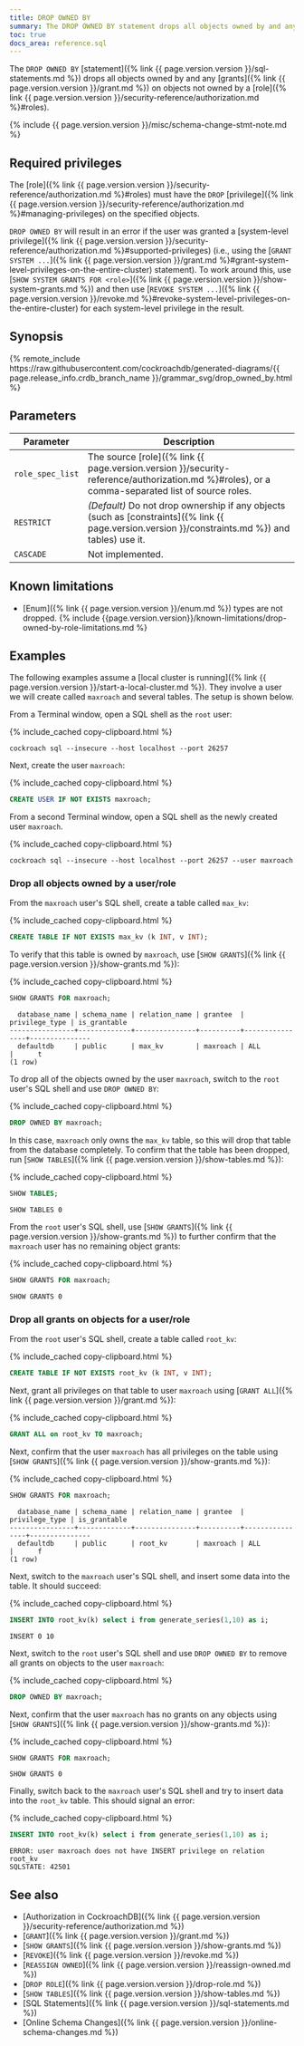 ```yaml
---
title: DROP OWNED BY
summary: The DROP OWNED BY statement drops all objects owned by and any grants on objects not owned by a role.
toc: true
docs_area: reference.sql
---
```


The `DROP OWNED BY` [statement]({% link {{ page.version.version }}/sql-statements.md %}) drops all objects owned by and any [grants]({% link {{ page.version.version }}/grant.md %}) on objects not owned by a [role]({% link {{ page.version.version }}/security-reference/authorization.md %}#roles).

{% include {{ page.version.version }}/misc/schema-change-stmt-note.md %}

## Required privileges

The [role]({% link {{ page.version.version }}/security-reference/authorization.md %}#roles) must have the `DROP` [privilege]({% link {{ page.version.version }}/security-reference/authorization.md %}#managing-privileges) on the specified objects.

`DROP OWNED BY` will result in an error if the user was granted a [system-level privilege]({% link {{ page.version.version }}/security-reference/authorization.md %}#supported-privileges) (i.e., using the [`GRANT SYSTEM ...`]({% link {{ page.version.version }}/grant.md %}#grant-system-level-privileges-on-the-entire-cluster) statement). To work around this, use [`SHOW SYSTEM GRANTS FOR <role>`]({% link {{ page.version.version }}/show-system-grants.md %}) and then use [`REVOKE SYSTEM ...`]({% link {{ page.version.version }}/revoke.md %}#revoke-system-level-privileges-on-the-entire-cluster) for each system-level privilege in the result.

## Synopsis

<div>{% remote_include https://raw.githubusercontent.com/cockroachdb/generated-diagrams/{{ page.release_info.crdb_branch_name }}/grammar_svg/drop_owned_by.html %}</div>

## Parameters

 Parameter | Description
-----------|------------
`role_spec_list` | The source [role]({% link {{ page.version.version }}/security-reference/authorization.md %}#roles), or a comma-separated list of source roles.
`RESTRICT` | _(Default)_ Do not drop ownership if any objects (such as [constraints]({% link {{ page.version.version }}/constraints.md %}) and tables) use it.
`CASCADE` | Not implemented.

## Known limitations

- [Enum]({% link {{ page.version.version }}/enum.md %}) types are not dropped.
{% include {{page.version.version}}/known-limitations/drop-owned-by-role-limitations.md %}

## Examples

The following examples assume a [local cluster is running]({% link {{ page.version.version }}/start-a-local-cluster.md %}). They involve a user we will create called `maxroach` and several tables. The setup is shown below.

From a Terminal window, open a SQL shell as the `root` user:

{% include_cached copy-clipboard.html %}
~~~ shell
cockroach sql --insecure --host localhost --port 26257
~~~

Next, create the user `maxroach`:

{% include_cached copy-clipboard.html %}
~~~ sql
CREATE USER IF NOT EXISTS maxroach;
~~~

From a second Terminal window, open a SQL shell as the newly created user `maxroach`.

{% include_cached copy-clipboard.html %}
~~~ shell
cockroach sql --insecure --host localhost --port 26257 --user maxroach
~~~

### Drop all objects owned by a user/role

From the `maxroach` user's SQL shell, create a table called `max_kv`:

{% include_cached copy-clipboard.html %}
~~~ sql
CREATE TABLE IF NOT EXISTS max_kv (k INT, v INT);
~~~

To verify that this table is owned by `maxroach`, use [`SHOW GRANTS`]({% link {{ page.version.version }}/show-grants.md %}):

{% include_cached copy-clipboard.html %}
~~~ sql
SHOW GRANTS FOR maxroach;
~~~

~~~
  database_name | schema_name | relation_name | grantee  | privilege_type | is_grantable
----------------+-------------+---------------+----------+----------------+---------------
  defaultdb     | public      | max_kv        | maxroach | ALL            |      t
(1 row)
~~~

To drop all of the objects owned by the user `maxroach`, switch to the `root` user's SQL shell and use `DROP OWNED BY`:

{% include_cached copy-clipboard.html %}
~~~ sql
DROP OWNED BY maxroach;
~~~

In this case, `maxroach` only owns the `max_kv` table, so this will drop that table from the database completely. To confirm that the table has been dropped, run [`SHOW TABLES`]({% link {{ page.version.version }}/show-tables.md %}):

{% include_cached copy-clipboard.html %}
~~~ sql
SHOW TABLES;
~~~

~~~
SHOW TABLES 0
~~~

From the `root` user's SQL shell, use [`SHOW GRANTS`]({% link {{ page.version.version }}/show-grants.md %}) to further confirm that the `maxroach` user has no remaining object grants:

{% include_cached copy-clipboard.html %}
~~~ sql
SHOW GRANTS FOR maxroach;
~~~

~~~
SHOW GRANTS 0
~~~

### Drop all grants on objects for a user/role

From the `root` user's SQL shell, create a table called `root_kv`:

{% include_cached copy-clipboard.html %}
~~~ sql
CREATE TABLE IF NOT EXISTS root_kv (k INT, v INT);
~~~

Next, grant all privileges on that table to user `maxroach` using [`GRANT ALL`]({% link {{ page.version.version }}/grant.md %}):

{% include_cached copy-clipboard.html %}
~~~ sql
GRANT ALL on root_kv TO maxroach;
~~~

Next, confirm that the user `maxroach` has all privileges on the table using [`SHOW GRANTS`]({% link {{ page.version.version }}/show-grants.md %}):

{% include_cached copy-clipboard.html %}
~~~ sql
SHOW GRANTS FOR maxroach;
~~~

~~~
  database_name | schema_name | relation_name | grantee  | privilege_type | is_grantable
----------------+-------------+---------------+----------+----------------+---------------
  defaultdb     | public      | root_kv       | maxroach | ALL            |      f
(1 row)
~~~

Next, switch to the `maxroach` user's SQL shell, and insert some data into the table. It should succeed:

{% include_cached copy-clipboard.html %}
~~~ sql
INSERT INTO root_kv(k) select i from generate_series(1,10) as i;
~~~

~~~
INSERT 0 10
~~~

Next, switch to the `root` user's SQL shell and use `DROP OWNED BY` to remove all grants on objects to the user `maxroach`:

{% include_cached copy-clipboard.html %}
~~~ sql
DROP OWNED BY maxroach;
~~~

Next, confirm that the user `maxroach` has no grants on any objects using [`SHOW GRANTS`]({% link {{ page.version.version }}/show-grants.md %}):

{% include_cached copy-clipboard.html %}
~~~ sql
SHOW GRANTS FOR maxroach;
~~~

~~~
SHOW GRANTS 0
~~~

Finally, switch back to the `maxroach` user's SQL shell and try to insert data into the `root_kv` table. This should signal an error:

{% include_cached copy-clipboard.html %}
~~~ sql
INSERT INTO root_kv(k) select i from generate_series(1,10) as i;
~~~

~~~
ERROR: user maxroach does not have INSERT privilege on relation root_kv
SQLSTATE: 42501
~~~

## See also

- [Authorization in CockroachDB]({% link {{ page.version.version }}/security-reference/authorization.md %})
- [`GRANT`]({% link {{ page.version.version }}/grant.md %})
- [`SHOW GRANTS`]({% link {{ page.version.version }}/show-grants.md %})
- [`REVOKE`]({% link {{ page.version.version }}/revoke.md %})
- [`REASSIGN OWNED`]({% link {{ page.version.version }}/reassign-owned.md %})
- [`DROP ROLE`]({% link {{ page.version.version }}/drop-role.md %})
- [`SHOW TABLES`]({% link {{ page.version.version }}/show-tables.md %})
- [SQL Statements]({% link {{ page.version.version }}/sql-statements.md %})
- [Online Schema Changes]({% link {{ page.version.version }}/online-schema-changes.md %})
